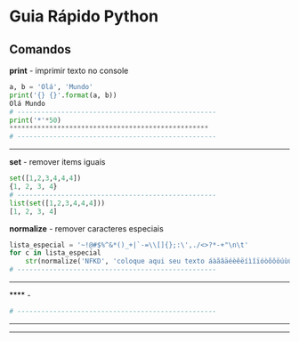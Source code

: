 

# Guia Rápido Python
## Comandos

**print** - imprimir texto no console
```python
a, b = 'Olá', 'Mundo'
print('{} {}'.format(a, b))
Olá Mundo
# --------------------------------------------------
print('*'*50)
**************************************************
# --------------------------------------------------
```
---
**set** - remover items iguais
```python
set([1,2,3,4,4,4])
{1, 2, 3, 4}
# --------------------------------------------------
list(set([1,2,3,4,4,4]))
[1, 2, 3, 4]
```
**normalize** - remover caracteres especiais
```python
lista_especial = '~!@#$%^&*()_+|`-=\\[]{};:\',./<>?*-+"\n\t'
for c in lista_especial
	str(normalize('NFKD', 'coloque aqui seu texto áàãâäéèêëíìîïóòõôöúùûüçñÀÁÃÂÉÊÍÓÕÔÚÜÇ').encode('ASCII', 'ignore').decode('ASCII')).lower().replace(c, '')
# --------------------------------------------------
```



---
**** - 
```python
# --------------------------------------------------
```
---



---

<!--stackedit_data:
eyJoaXN0b3J5IjpbLTYwOTMxNDg5NSwtNzkzMTkyNDksLTEzMD
c1NDkwOTRdfQ==
-->